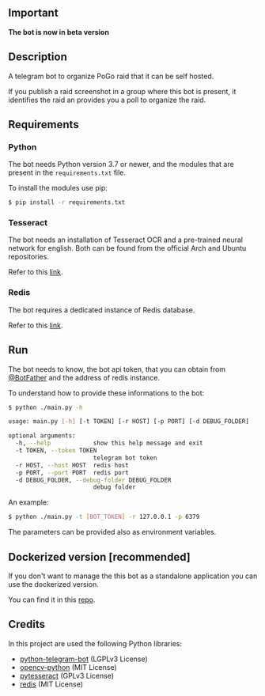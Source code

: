## Important

**The bot is now in beta version**

## Description

A telegram bot to organize PoGo raid that it can be self hosted.

If you publish a raid screenshot in a group where this bot is present, it identifies the raid an provides you a poll to organize the raid.

## Requirements

### Python
The bot needs Python version 3.7 or newer, and the modules that are present in the `requirements.txt` file.

To install the modules use pip:
```bash
$ pip install -r requirements.txt
```

### Tesseract
The bot needs an installation of Tesseract OCR and a pre-trained neural network for english. Both can be found from the official Arch and Ubuntu repositories.

Refer to this [link](https://github.com/tesseract-ocr/tesseract).

### Redis
The bot requires a dedicated instance of Redis database.

Refer to this [link](https://redis.io/).

## Run

The bot needs to know, the bot api token, that you can obtain from [@BotFather](https://telegram.me/BotFather) and the address of redis instance.

To understand how to provide these informations to the bot:
```bash
$ python ./main.py -h
```
```bash
usage: main.py [-h] [-t TOKEN] [-r HOST] [-p PORT] [-d DEBUG_FOLDER]

optional arguments:
  -h, --help            show this help message and exit
  -t TOKEN, --token TOKEN
                        telegram bot token
  -r HOST, --host HOST  redis host
  -p PORT, --port PORT  redis port
  -d DEBUG_FOLDER, --debug-folder DEBUG_FOLDER
                        debug folder
```

An example:
```bash
$ python ./main.py -t [BOT_TOKEN] -r 127.0.0.1 -p 6379
```

The parameters can be provided also as environment variables.

## Dockerized version \[recommended\]

If you don't want to manage the this bot as a standalone application you can use the dockerized version.

You can find it in this [repo](https://github.com/RobertoBochet/pogoraidbot-dockerized).

## Credits

In this project are used the following Python libraries:

- [python-telegram-bot](https://python-telegram-bot.org/) (LGPLv3 License)
- [opencv-python](https://pypi.org/project/opencv-python/) (MIT License)
- [pytesseract](https://pypi.org/project/pytesseract/) (GPLv3 License)
- [redis](https://pypi.org/project/redis/) (MIT License)
